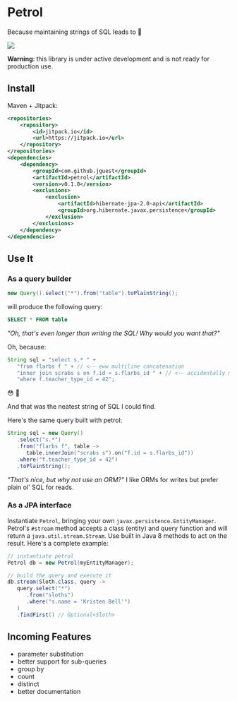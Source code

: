 # Petrol

Because maintaining strings of SQL leads to :shit:

[![](https://jitpack.io/v/jguest/petrol.svg)](https://jitpack.io/#jguest/petrol)

**Warning**: this library is under active development and is not ready for production use.

## Install

Maven + Jitpack:

```xml
<repositories>
    <repository>
        <id>jitpack.io</id>
        <url>https://jitpack.io</url>
    </repository>
</repositories>
<dependencies>
    <dependency>
        <groupId>com.github.jguest</groupId>
        <artifactId>petrol</artifactId>
        <version>v0.1.0</version>
        <exclusions>
            <exclusion>
                <artifactId>hibernate-jpa-2.0-api</artifactId>
                <groupId>org.hibernate.javax.persistence</groupId>
            </exclusion>
        </exclusions>
    </dependency>
</dependencies>
```

## Use It

### As a query builder

```java
new Query().select("*").from("table").toPlainString();
```

will produce the following query:

```sql
SELECT * FROM table
```

*"Oh, that's even longer than writing the SQL! Why would you want that?"* 

Oh, because:

```java
String sql = "select s.* " +
   "from flarbs f " + // <-- eww multiline concatenation
   "inner join scrabs s on f.id = s.flarbs_id " + // <-- accidentally miss a space and you die
   "where f.teacher_type_id = 42";
```

:flushed: :gun:

And that was the neatest string of SQL I could find.

Here's the same query built with petrol:

```Java
String sql = new Query()
   .select("s.*")
   .from("flarbs f", table ->
      table.innerJoin("scrabs s").on("f.id = s.flarbs_id"))
   .where("f.teacher_type_id = 42")
   .toPlainString();
```

*"That's nice, but why not use an ORM?"* I like ORMs for writes but prefer plain ol' SQL for reads.

### As a JPA interface

Instantiate `Petrol`, bringing your own `javax.persistence.EntityManager`. Petrol's `#stream` method accepts a class (entity) and query function and will return a `java.util.stream.Stream`. Use built in Java 8 methods to act on the result. Here's a complete example:

```Java
// instantiate petrol
Petrol db = new Petrol(myEntityManager);

// build the query and execute it
db.stream(Sloth.class, query ->
   query.select("*")
      .from("sloths")
      .where("s.name = 'Kristen Bell'")
   )
   .findFirst() // Optional<Sloth>
```

## Incoming Features

* parameter substitution
* better support for sub-queries
* group by
* count
* distinct
* better documentation
